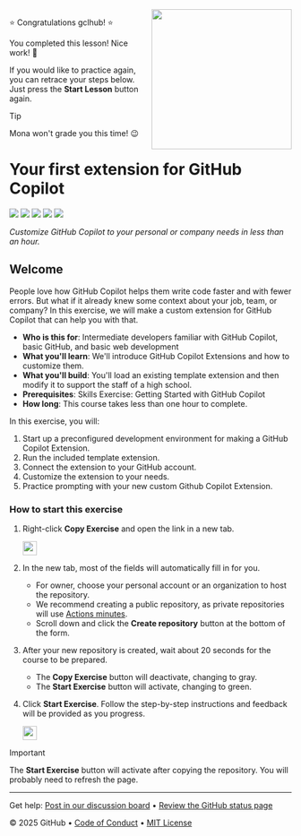 <img src=https://octodex.github.com/images/welcometocat.png align=right height=250px />

⭐️ Congratulations gclhub! ⭐️

You completed this lesson! Nice work! 🥳

If you would like to practice again, you can retrace your steps below. Just press the **Start Lesson** button again.

> [!TIP]
> Mona won't grade you this time! 😉


 # Your first extension for GitHub Copilot

<!-- ![](https://github.com/gclhub/skills-your-first-extension-for-github-copilot/actions/workflows/0-start-course.yml/badge.svg?branch=main) -->

![](https://github.com/gclhub/skills-your-first-extension-for-github-copilot/actions/workflows/1-preparing.yml/badge.svg)
![](https://github.com/gclhub/skills-your-first-extension-for-github-copilot/actions/workflows/2-running-our-extension.yml/badge.svg)
![](https://github.com/gclhub/skills-your-first-extension-for-github-copilot/actions/workflows/3-connecting-to-github.yml/badge.svg)
![](https://github.com/gclhub/skills-your-first-extension-for-github-copilot/actions/workflows/4-customizing-our-extension.yml/badge.svg)
![](https://github.com/gclhub/skills-your-first-extension-for-github-copilot/actions/workflows/5-merge-our-changes.yml/badge.svg)

_Customize GitHub Copilot to your personal or company needs in less than an hour._

## Welcome

People love how GitHub Copilot helps them write code faster and with fewer errors.
But what if it already knew some context about your job, team, or company?
In this exercise, we will make a custom extension for GitHub Copilot that can help you with that.

- **Who is this for**: Intermediate developers familiar with GitHub Copilot, basic GitHub, and basic web development
- **What you'll learn**: We'll introduce GitHub Copilot Extensions and how to customize them.
- **What you'll build**: You'll load an existing template extension and then modify it to support the staff of a high school.
- **Prerequisites**: Skills Exercise: Getting Started with GitHub Copilot
- **How long**: This course takes less than one hour to complete.

In this exercise, you will:

1. Start up a preconfigured development environment for making a GitHub Copilot Extension.
2. Run the included template extension.
3. Connect the extension to your GitHub account.
4. Customize the extension to your needs.
5. Practice prompting with your new custom Github Copilot Extension.

### How to start this exercise

1. Right-click **Copy Exercise** and open the link in a new tab.

   <a id="copy-exercise">
      <img src="https://img.shields.io/badge/📠_Copy_Exercise-AAA" height="25pt"/>
   </a>

2. In the new tab, most of the fields will automatically fill in for you.

   - For owner, choose your personal account or an organization to host the repository.
   - We recommend creating a public repository, as private repositories will use [Actions minutes](https://docs.github.chttps://github.com/gclhub/skills-your-first-extension-for-github-copilot/billing/managing-billing-for-github-actions/about-billing-for-github-actions).
   - Scroll down and click the **Create repository** button at the bottom of the form.

3. After your new repository is created, wait about 20 seconds for the course to be prepared.

   - The **Copy Exercise** button will deactivate, changing to gray.
   - The **Start Exercise** button will activate, changing to green.

4. Click **Start Exercise**. Follow the step-by-step instructions and feedback will be provided as you progress.

   <a id="start-exercise" href="https://github.com/gclhub/skills-your-first-extension-for-github-copilot/issues/1">
      <img src="https://img.shields.io/badge/🚀_Start_Exercise-008000" height="25pt"/>
   </a>

> [!IMPORTANT]
> The **Start Exercise** button will activate after copying the repository. You will probably need to refresh the page.

---

Get help: [Post in our discussion board](https://github.com/orgs/skills/discussions/categories/introduction-to-github) &bull; [Review the GitHub status page](https://www.githubstatus.com/)

&copy; 2025 GitHub &bull; [Code of Conduct](https://www.contributor-covenant.org/version/2/1/code_of_conduct/code_of_conduct.md) &bull; [MIT License](https://gh.io/mit)
